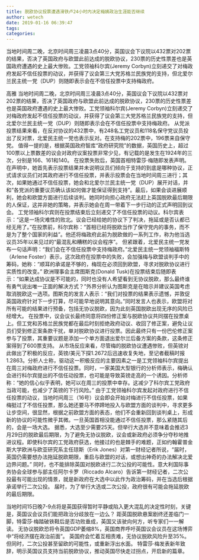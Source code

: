 ```yaml
---
title: 脱欧协议投票遭遇滑铁卢24小时内决定梅姨政治生涯能否继续
author: wetech
date: 2019-01-16 06:39:47
tags: 
categories: 
---
```

当地时间周二晚，北京时间周三凌晨3点40分，英国议会下议院以432票对202票的结果，否决了英国政府与欧盟此前达成的脱欧协议，230票的历史性票差也是英国政府遭遇的史上最大惨败。工党领袖科尔宾(Jeremy Corbyn)立刻递交了对梅政府发起不信任投票的动议，并获得了议会第三大党苏格兰民族党的支持，但北爱尔兰民主统一党（DUP）则随即表示会在不信任投票中支持梅政府。
<!-- more -->
高雅
当地时间周二晚，北京时间周三凌晨3点40分，英国议会下议院以432票对202票的结果，否决了英国政府与欧盟此前达成的脱欧协议，230票的历史性票差也是英国政府遭遇的史上最大惨败。工党领袖科尔宾(Jeremy Corbyn)立刻递交了对梅政府发起不信任投票的动议，并获得了议会第三大党苏格兰民族党的支持，但北爱尔兰民主统一党（DUP）则随即表示会在不信任投票中支持梅政府。
从党派投票结果来看，在反对协议的432票中，有248名工党议员和118名保守党议员投出了反对票，北爱民主统一党也表示反对。在支持梅的202票中，196票来自保守党。
值得一提的是，根据英国政府智库“政府研究院”的数据，英国历史上，超过100票以上票数差的议会对政府议案投票非常少见，有记载的是发生在1924年的三次，分别是166、161和140。
在投票失败后，英国首相特雷莎·梅随即发表声明。
在声明中，她首先表示投票结果并未说明议员们倾向于支持的到底是哪种协议，正式请求议员们对其政府进行不信任投票，并表示投票会在当地时间周三进行；其次，如果她通过不信任投票，她会和北爱尔兰民主统一党（DUP）展开对话，并和“各党派的重要议员确认该如何做才能保证得到支持”。最后，如果会谈进展顺利，她会和欧盟方面进行后续谈判。她同时向担心政府无法赶上英国脱欧最后期限的人保证，这并非她的策略，并表示她会在周一带着下一步行动的正式声明回到议会。
工党领袖科尔宾则在投票结束后立刻递交了不信任投票的动议。科尔宾表示：“这是一场灾难性的败北。议会已经给她的协议下了判决，拖延或是否认都已经无用了。”在投票前，科尔宾称：“首相已经将脱欧当作了保守党内的事务，而不是为了整个国家的利益”。他还将梅政府此前为脱欧做的一系列工作，称为他当选议员35年以来见过的“最混乱和糟糕的议会程序”。
但紧跟着，北爱民主统一党发布一句话声明：“我们会在不信任投票中支持梅政府。”北爱民主统一党领袖福斯特（Arlene Foster）表示，这次政府在投票中的失败，会加强梅与欧盟谈判手中的筹码，她称：“顺耳的承诺是不够的，梅现在必须回到欧盟，寻求对脱欧协议进行实质性的改变。”
欧洲理事会主席图斯克(Donald Tusk)在投票结束后随即表示：“如果达成协议是不可能的，同时也没有人希望看到无协议脱欧，那么最终谁有勇气说出唯一正面的解决方式？”外界分析认为图斯克是在暗示并建议英国考虑取消脱欧这一选项。图斯克的发言人表示：“我们对投票的结果表示遗憾，并敦促英国政府针对下一步打算，尽可能早地说明其意向。”同时发言人也表示，欧盟将对所有可能的结果进行预备，包括无协议脱欧，因为此刻英国脱欧出现无序的风险已经增大。
在投票中，议会议长最终同意将四份修正案与脱欧协议共同摆在投票桌上。但工党和苏格兰民族党都在最后时刻拒绝政府动议、收回了修正案，避免让议员们受到修正案条款干扰，单对脱欧协议进行投票。因此最终只有一份巴伦修正案参与了投票，其重要议题是添加一个单方面退出爱尔兰后备方案的条款，这条修正案得到了600票支持。
从市场反应来看，尽管梅的脱欧协议遭遇惨败，但英镑对此做出了积极的反应，英镑/美元下探1.2672后迅速收复失地，至记者截稿时报1.2863。分析人士称，驱动这一积极反应的主要因素之一是工党领袖科尔宾提出在周三对梅政府进行不信任投票。同时，一家美国大型银行的分析师表示，梅确认会进行科尔宾提出的不信任动投票，也可能是导致英镑走高的一个诱因。分析师称：“她的信心似乎表明，她可以在周三的投票中幸存。这减少了科尔宾工党政府当政可能，也减少了英镑的下行风险。”
由于工党领袖科尔宾发起对政府进行不信任投票的动议，当地时间周三（16号）议会即会开始对梅进行不信任投票，如果梅挺过了不信任投票，那么她还要马不停蹄地投入与欧盟方面的谈判中，寻求更多让步空间，很显然，根据之前欧盟方面的表态，他们不会重新回到谈判桌上，形成新的协议的可能性微乎其微。一旦英国首相没能通过不信任投票，那么紧随其后的，会是一场大选。
据悉，大选至少需要25天。但举行大选并不意味着会推迟3月29日的脱欧最后期限，为了避免无协议脱欧，议会或新政府必须争分夺秒地推进议程。即使科尔宾的工党政府获选，他接过的也是棘手的难题，正如约翰霍普金斯大学欧洲与欧亚研究系主任琼斯（Erik Jones）对第一财经记者所说，“届时，英国仍需要想办法拖延脱欧期限，重启与欧盟的对话，或想出神奇的办法解决北爱边界问题。”
同时，也不能排除英国对脱欧进行二次公投的可能性。意大利国际事务协会全球参与部主任阿尔卡罗（Riccado Alcaro）告诉第一财经记者，二次公投最有可能出现的情景，就是新政府在大选中以此作为政治筹码，并在当选后根据承诺举行二次公投。
届时，为了举行大选或二次公投，政府很有可能会拖延脱欧的最后期限。
 
 
当地时间15日晚7-9点将是英国获得暂时平静或陷入更大混乱的决定性时刻，关键是，英国议会议员们能把政治分歧放在一边么？
距英国脱欧悬案剧终还差临门一脚，特雷莎·梅踏破铁鞋后是否功败垂成，英国又该驶向何方，听专家们一一解读。
无协议脱欧恐将令英国GDP萎缩8%，英国商界呼吁英国议会议员在这场博弈中“将经济摆在政治前面”。
英国府会忙着互相责难，无协议脱欧风险升至35%。但同时，二次公投甚至留欧的可能性，或重新浮出水面。
特雷莎·梅发表新年致辞，明示英国议员支持当前脱欧协议，推动英国尽快走过拐点，开启新的篇章。
